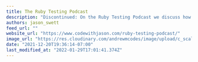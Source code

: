 ```yaml
---
title: The Ruby Testing Podcast
description: "Discontinued: On the Ruby Testing Podcast we discuss how to get started with testing as well as how to write better, more effective tests."
authors: jason_swett
feed_url: ""
website_url: "https://www.codewithjason.com/ruby-testing-podcast/"
image_url: "https://res.cloudinary.com/andrewmcodes/image/upload/c_scale,h_64,w_64/v1593758052/podcasts/ruby-testing-podcast.jpg"
date: "2021-12-20T19:36:14-07:00"
last_modified_at: "2022-01-29T17:01:41.374Z"
---
```

